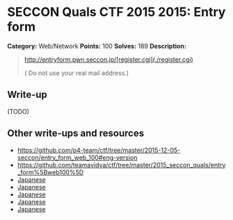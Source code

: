# SECCON Quals CTF 2015 2015: Entry form

**Category:** Web/Network
**Points:** 100
**Solves:** 189
**Description:**

> <http://entryform.pwn.seccon.jp/[register.cgi](./register.cgi)>
> 
> 
> ( Do not use your real mail address.)


## Write-up

(TODO)

## Other write-ups and resources

* <https://github.com/p4-team/ctf/tree/master/2015-12-05-seccon/entry_form_web_100#eng-version>
* <https://github.com/teamavidya/ctf/tree/master/2015_seccon_quals/entry_form%5Bweb100%5D>
* [Japanese](http://miettal.hatenablog.com/entry/2015/12/07/104233)
* [Japanese](http://www.lac.co.jp/blog/category/security/201512072.html)
* [Japanese](http://kanpapa.com/today/2015/12/seccon-ctf-2015-online-write-up.html)
* [Japanese](https://hackmd.io/s/EJ-8K_i4e)
* [Japanese](https://docs.google.com/document/d/1GEdzPOohsiWt8EPojNazlVPuNFZpQ9FOQxb-E7sfzSQ)
